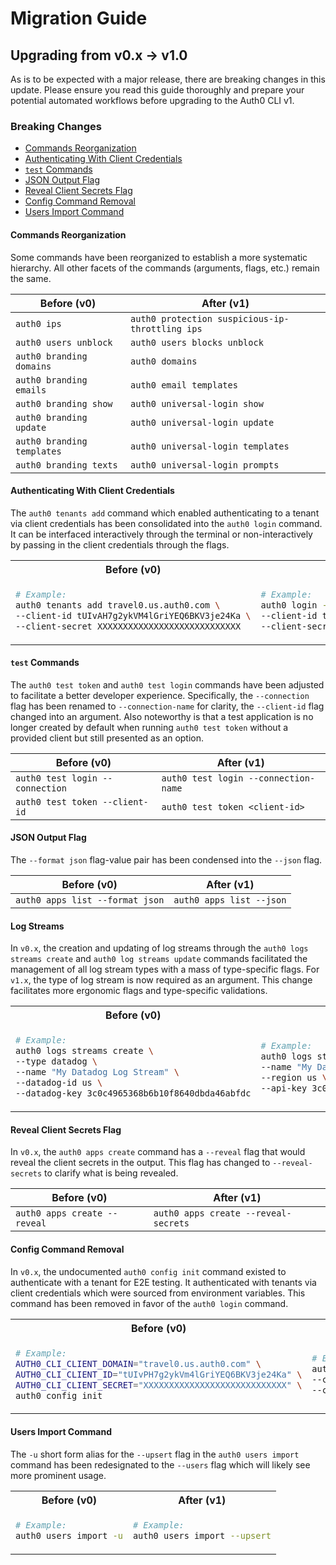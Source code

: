 # Migration Guide

## Upgrading from v0.x → v1.0

As is to be expected with a major release, there are breaking changes in this update. Please ensure you read this guide
thoroughly and prepare your potential automated workflows before upgrading to the Auth0 CLI v1.

### Breaking Changes

- [Commands Reorganization](#commands-reorganization)
- [Authenticating With Client Credentials](#authenticating-with-client-credentials)
- [`test` Commands](#test-commands)
- [JSON Output Flag](#json-output-flag)
- [Reveal Client Secrets Flag](#reveal-client-secrets-flag)
- [Config Command Removal](#config-command-removal)
- [Users Import Command](#users-import-command)

#### Commands Reorganization

Some commands have been reorganized to establish a more systematic hierarchy.
All other facets of the commands (arguments, flags, etc.) remain the same.

| **Before (v0)**            | **After (v1)**                                  |
| -------------------------- | ----------------------------------------------- |
| `auth0 ips`                | `auth0 protection suspicious-ip-throttling ips` |
| `auth0 users unblock`      | `auth0 users blocks unblock`                    |
| `auth0 branding domains`   | `auth0 domains`                                 |
| `auth0 branding emails`    | `auth0 email templates`                         |
| `auth0 branding show`      | `auth0 universal-login show`                    |
| `auth0 branding update`    | `auth0 universal-login update`                  |
| `auth0 branding templates` | `auth0 universal-login templates`               |
| `auth0 branding texts`     | `auth0 universal-login prompts`                 |

#### Authenticating With Client Credentials

The `auth0 tenants add` command which enabled authenticating to a tenant via client credentials has been consolidated
into the `auth0 login` command. It can be interfaced interactively through the terminal or non-interactively by passing
in the client credentials through the flags.

<table>
<tr>
<th>Before (v0)</th>
<th>After (v1)</th>
</tr>
<tr>
<td>

```sh
# Example:
auth0 tenants add travel0.us.auth0.com \
--client-id tUIvAH7g2ykVM4lGriYEQ6BKV3je24Ka \
--client-secret XXXXXXXXXXXXXXXXXXXXXXXXXXXX
```

</td>
<td>

```sh
# Example:
auth0 login --domain travel0.us.auth0.com \
--client-id tUIvAH7g2ykVM4lGriYEQ6BKV3je24Ka \
--client-secret XXXXXXXXXXXXXXXXXXXXXXXXXXXX
```

</td>
</tr>
</table>

#### `test` Commands

The `auth0 test token` and `auth0 test login` commands have been adjusted to facilitate a better developer experience. Specifically, the `--connection` flag has been renamed to `--connection-name` for clarity, the `--client-id` flag changed into an argument. Also noteworthy is that a test application is no longer created by default when running `auth0 test token` without a provided client but still presented as an option.

| **Before (v0)**                 | **After (v1)**                       |
| ------------------------------- | ------------------------------------ |
| `auth0 test login --connection` | `auth0 test login --connection-name` |
| `auth0 test token --client-id`  | `auth0 test token <client-id>`       |

#### JSON Output Flag

The `--format json` flag-value pair has been condensed into the `--json` flag.

| **Before (v0)**                 | **After (v1)**           |
| ------------------------------- | ------------------------ |
| `auth0 apps list --format json` | `auth0 apps list --json` |

#### Log Streams

In `v0.x`, the creation and updating of log streams through the `auth0 logs streams create` and
`auth0 log streams update` commands facilitated the management of all log stream types with a mass of
type-specific flags. For `v1.x`, the type of log stream is now required as an argument.
This change facilitates more ergonomic flags and type-specific validations.

<table>
<tr>
<th>Before (v0)</th>
<th>After (v1)</th>
</tr>
<tr>
<td>

```sh
# Example:
auth0 logs streams create \
--type datadog \
--name "My Datadog Log Stream" \
--datadog-id us \
--datadog-key 3c0c4965368b6b10f8640dbda46abfdc
```

</td>
<td>

```sh
# Example:
auth0 logs streams create datadog \
--name "My Datadog Log Stream" \
--region us \
--api-key 3c0c4965368b6b10f8640dbda46abfdc
```

</td>
</tr>
</table>

#### Reveal Client Secrets Flag

In `v0.x`, the `auth0 apps create` command has a `--reveal` flag that would reveal the client secrets in the output.
This flag has changed to `--reveal-secrets` to clarify what is being revealed.

| **Before (v0)**              | **After (v1)**                       |
| ---------------------------- | ------------------------------------ |
| `auth0 apps create --reveal` | `auth0 apps create --reveal-secrets` |

#### Config Command Removal

In `v0.x`, the undocumented `auth0 config init` command existed to authenticate with a tenant for E2E testing.
It authenticated with tenants via client credentials which were sourced from environment variables.
This command has been removed in favor of the `auth0 login` command.

<table>
<tr>
<th>Before (v0)</th>
<th>After (v1)</th>
</tr>
<tr>
<td>

```sh
# Example:
AUTH0_CLI_CLIENT_DOMAIN="travel0.us.auth0.com" \
AUTH0_CLI_CLIENT_ID="tUIvPH7g2ykVm4lGriYEQ6BKV3je24Ka" \
AUTH0_CLI_CLIENT_SECRET="XXXXXXXXXXXXXXXXXXXXXXXXXXXX" \
auth0 config init
```

</td>
<td>

```sh
# Example:
auth0 login --domain travel0.us.auth0.com \
--client-id tUIvPH7g2ykVm4lGriYEQ6BKV3je24Ka \
--client-secret XXXXXXXXXXXXXXXXXXXXXXXXXXXX
```

</td>
</tr>
</table>

#### Users Import Command

The `-u` short form alias for the `--upsert` flag in the `auth0 users import` command has been redesignated to the `--users` flag which will likely see more prominent usage.

<table>
<tr>
<th>Before (v0)</th>
<th>After (v1)</th>
</tr>
<tr>
<td>

```sh
# Example:
auth0 users import -u
```

</td>
<td>

```sh
# Example:
auth0 users import --upsert
```

</td>
</tr>
</table>
